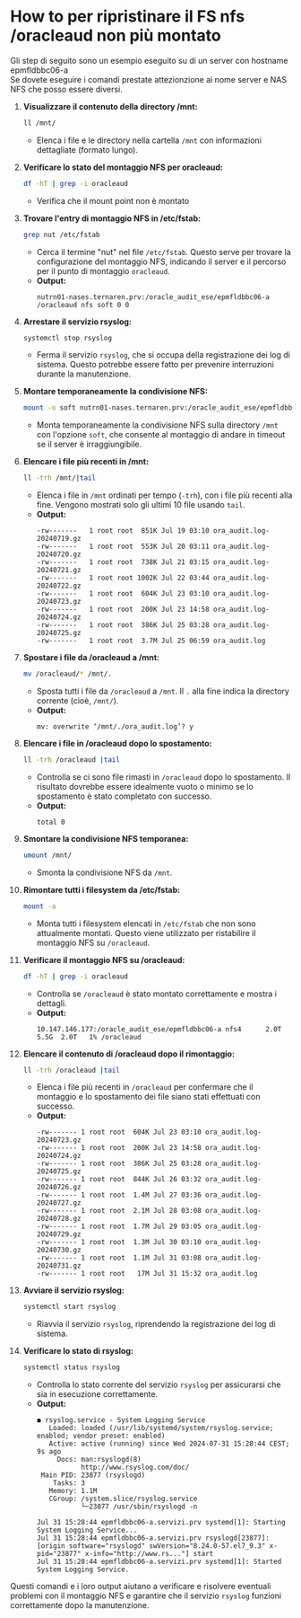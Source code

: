 # How to per ripristinare il FS nfs /oracleaud non più montato

Gli step di seguito sono un esempio eseguito su di un server con hostname epmfldbbc06-a  
Se dovete eseguire i comandi prestate attezionzione ai nome server e NAS NFS che posso essere diversi.

1. **Visualizzare il contenuto della directory /mnt:**
   ```bash
   ll /mnt/
   ```
   - Elenca i file e le directory nella cartella `/mnt` con informazioni dettagliate (formato lungo).

2. **Verificare lo stato del montaggio NFS per oracleaud:**
   ```bash
   df -hT | grep -i oracleaud
   ```
   - Verifica che il mount point non è montato

3. **Trovare l'entry di montaggio NFS in /etc/fstab:**
   ```bash
   grep nut /etc/fstab
   ```
   - Cerca il termine "nut" nel file `/etc/fstab`. Questo serve per trovare la configurazione del montaggio NFS, indicando il server e il percorso per il punto di montaggio `oracleaud`.
   - **Output:**
     ```
     nutrn01-nases.ternaren.prv:/oracle_audit_ese/epmfldbbc06-a  /oracleaud nfs soft 0 0
     ```

4. **Arrestare il servizio rsyslog:**
   ```bash
   systemctl stop rsyslog
   ```
   - Ferma il servizio `rsyslog`, che si occupa della registrazione dei log di sistema. Questo potrebbe essere fatto per prevenire interruzioni durante la manutenzione.

5. **Montare temporaneamente la condivisione NFS:**
   ```bash
   mount -o soft nutrn01-nases.ternaren.prv:/oracle_audit_ese/epmfldbbc06-a /mnt/
   ```
   - Monta temporaneamente la condivisione NFS sulla directory `/mnt` con l'opzione `soft`, che consente al montaggio di andare in timeout se il server è irraggiungibile.

6. **Elencare i file più recenti in /mnt:**
   ```bash
   ll -trh /mnt/|tail
   ```
   - Elenca i file in `/mnt` ordinati per tempo (`-trh`), con i file più recenti alla fine. Vengono mostrati solo gli ultimi 10 file usando `tail`.
   - **Output:**
     ```
     -rw-------   1 root root  851K Jul 19 03:10 ora_audit.log-20240719.gz
     -rw-------   1 root root  553K Jul 20 03:11 ora_audit.log-20240720.gz
     -rw-------   1 root root  738K Jul 21 03:15 ora_audit.log-20240721.gz
     -rw-------   1 root root 1002K Jul 22 03:44 ora_audit.log-20240722.gz
     -rw-------   1 root root  604K Jul 23 03:10 ora_audit.log-20240723.gz
     -rw-------   1 root root  200K Jul 23 14:58 ora_audit.log-20240724.gz
     -rw-------   1 root root  386K Jul 25 03:28 ora_audit.log-20240725.gz
     -rw-------   1 root root  3.7M Jul 25 06:59 ora_audit.log
     ```

7. **Spostare i file da /oracleaud a /mnt:**
   ```bash
   mv /oracleaud/* /mnt/.
   ```
   - Sposta tutti i file da `/oracleaud` a `/mnt`. Il `.` alla fine indica la directory corrente (cioè, `/mnt/`).
   - **Output:**
     ```
     mv: overwrite ‘/mnt/./ora_audit.log’? y
     ```

8. **Elencare i file in /oracleaud dopo lo spostamento:**
   ```bash
   ll -trh /oracleaud |tail 
   ```
   - Controlla se ci sono file rimasti in `/oracleaud` dopo lo spostamento. Il risultato dovrebbe essere idealmente vuoto o minimo se lo spostamento è stato completato con successo.
   - **Output:**
     ```
     total 0
     ```

9.  **Smontare la condivisione NFS temporanea:**
    ```bash
    umount /mnt/
    ```
    - Smonta la condivisione NFS da `/mnt`.

10. **Rimontare tutti i filesystem da /etc/fstab:**
    ```bash
    mount -a
    ```
    - Monta tutti i filesystem elencati in `/etc/fstab` che non sono attualmente montati. Questo viene utilizzato per ristabilire il montaggio NFS su `/oracleaud`.

11. **Verificare il montaggio NFS su /oracleaud:**
    ```bash
    df -hT | grep -i oracleaud
    ```
    - Controlla se `/oracleaud` è stato montato correttamente e mostra i dettagli.
    - **Output:**
      ```
      10.147.146.177:/oracle_audit_ese/epmfldbbc06-a nfs4      2.0T  5.5G  2.0T   1% /oracleaud
      ```

12. **Elencare il contenuto di /oracleaud dopo il rimontaggio:**
    ```bash
    ll -trh /oracleaud |tail 
    ```
    - Elenca i file più recenti in `/oracleaud` per confermare che il montaggio e lo spostamento dei file siano stati effettuati con successo.
    - **Output:**
      ```
      -rw------- 1 root root  604K Jul 23 03:10 ora_audit.log-20240723.gz
      -rw------- 1 root root  200K Jul 23 14:58 ora_audit.log-20240724.gz
      -rw------- 1 root root  386K Jul 25 03:28 ora_audit.log-20240725.gz
      -rw------- 1 root root  844K Jul 26 03:32 ora_audit.log-20240726.gz
      -rw------- 1 root root  1.4M Jul 27 03:36 ora_audit.log-20240727.gz
      -rw------- 1 root root  2.1M Jul 28 03:08 ora_audit.log-20240728.gz
      -rw------- 1 root root  1.7M Jul 29 03:05 ora_audit.log-20240729.gz
      -rw------- 1 root root  1.3M Jul 30 03:10 ora_audit.log-20240730.gz
      -rw------- 1 root root  1.1M Jul 31 03:08 ora_audit.log-20240731.gz
      -rw------- 1 root root   17M Jul 31 15:32 ora_audit.log
      ```

13. **Avviare il servizio rsyslog:**
    ```bash
    systemctl start rsyslog
    ```
    - Riavvia il servizio `rsyslog`, riprendendo la registrazione dei log di sistema.

14. **Verificare lo stato di rsyslog:**
    ```bash
    systemctl status rsyslog
    ```
    - Controlla lo stato corrente del servizio `rsyslog` per assicurarsi che sia in esecuzione correttamente.
    - **Output:**
      ```
      ● rsyslog.service - System Logging Service
         Loaded: loaded (/usr/lib/systemd/system/rsyslog.service; enabled; vendor preset: enabled)
         Active: active (running) since Wed 2024-07-31 15:28:44 CEST; 9s ago
           Docs: man:rsyslogd(8)
                 http://www.rsyslog.com/doc/
       Main PID: 23877 (rsyslogd)
          Tasks: 3
         Memory: 1.1M
         CGroup: /system.slice/rsyslog.service
                 └─23877 /usr/sbin/rsyslogd -n

      Jul 31 15:28:44 epmfldbbc06-a.servizi.prv systemd[1]: Starting System Logging Service...
      Jul 31 15:28:44 epmfldbbc06-a.servizi.prv rsyslogd[23877]:  [origin software="rsyslogd" swVersion="8.24.0-57.el7_9.3" x-pid="23877" x-info="http://www.rs..."] start
      Jul 31 15:28:44 epmfldbbc06-a.servizi.prv systemd[1]: Started System Logging Service.
      ```

Questi comandi e i loro output aiutano a verificare e risolvere eventuali problemi con il montaggio NFS e garantire che il servizio `rsyslog` funzioni correttamente dopo la manutenzione.
